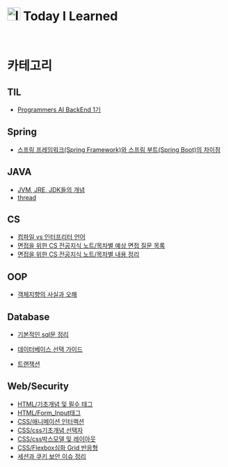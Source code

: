 # <img src="https://github.com/user-attachments/assets/d68db4a8-753d-4c4b-b25c-9a45b4494611" alt="Image" width="30" /> Today I Learned

<br>

# 카테고리

## TIL

- [Programmers AI BackEnd 1기](https://github.com/jungmyung16/MyTIL/issues)

## Spring

- [스프링 프레임워크(Spring Framework)와 스프링 부트(Spring Boot)의 차이점](<https://github.com/jungmyung16/TIL/blob/main/Spring/%EC%8A%A4%ED%94%84%EB%A7%81%20%ED%94%84%EB%A0%88%EC%9E%84%EC%9B%8C%ED%81%AC(Spring%20Framework)%EC%99%80%20%EC%8A%A4%ED%94%84%EB%A7%81%20%EB%B6%80%ED%8A%B8(Spring%20Boot)%EC%9D%98%20%EC%B0%A8%EC%9D%B4%EC%A0%90.md>)

## JAVA

- [JVM, JRE, JDK들의 개념](https://github.com/jungmyung16/TIL/blob/main/JAVA/JVM%2C%20JRE%2C%20JDK%EB%93%A4%EC%9D%98%20%EA%B0%9C%EB%85%90.md)
- [thread](https://github.com/jungmyung16/TIL/blob/main/JAVA/thread.md)

## CS

- [컴파일 vs 인터프리터 언어](https://github.com/jungmyung16/TIL/blob/main/CS/%EC%BB%B4%ED%8C%8C%EC%9D%BC%20vs%20%EC%9D%B8%ED%84%B0%ED%94%84%EB%A6%AC%ED%84%B0%20%EC%96%B8%EC%96%B4.md)
- [면접을 위한 CS 전공지식 노트/목차별 예상 면접 질문 목록](https://github.com/jungmyung16/TIL/blob/main/CS/%EB%A9%B4%EC%A0%91%EC%9D%84%20%EC%9C%84%ED%95%9C%20cs%20%EC%A0%84%EA%B3%B5%EC%A7%80%EC%8B%9D%20%EB%85%B8%ED%8A%B8/%EB%AA%A9%EC%B0%A8%EB%B3%84%20%EC%98%88%EC%83%81%20%EC%A7%88%EB%AC%B8%20%EB%AA%A9%EB%A1%9D.md)
- [면접을 위한 CS 전공지식 노트/목차별 내용 정리](https://github.com/jungmyung16/TIL/blob/main/CS/%EB%A9%B4%EC%A0%91%EC%9D%84%20%EC%9C%84%ED%95%9C%20cs%20%EC%A0%84%EA%B3%B5%EC%A7%80%EC%8B%9D%20%EB%85%B8%ED%8A%B8/%EB%AA%A9%EC%B0%A8%EB%B3%84%20%EB%82%B4%EC%9A%A9%20%EC%A0%95%EB%A6%AC.md)

## OOP

- [객체지향의 사실과 오해](https://github.com/jungmyung16/TIL/blob/main/OOP/%EA%B0%9D%EC%B2%B4%EC%A7%80%ED%96%A5%EC%9D%98%20%EC%82%AC%EC%8B%A4%EA%B3%BC%20%EC%98%A4%ED%95%B4.md)

## Database

- [기본적인 sql문 정리](https://github.com/jungmyung16/TIL/blob/main/Database/%EA%B8%B0%EB%B3%B8%EC%A0%81%EC%9D%B8%20sql%EB%AC%B8%20%EC%A0%95%EB%A6%AC.md)

- [데이터베이스 선택 가이드](https://github.com/jungmyung16/TIL/blob/main/Database/%EB%8D%B0%EC%9D%B4%ED%84%B0%EB%B2%A0%EC%9D%B4%EC%8A%A4%20%EC%84%A0%ED%83%9D%20%EA%B0%80%EC%9D%B4%EB%93%9C.md)

- [트랜잭션](<https://github.com/jungmyung16/TIL/blob/main/Database/%ED%8A%B8%EB%9E%9C%EC%9E%AD%EC%85%98(transaction).md>)

## Web/Security

- [HTML/기초개념 및 필수 태그](https://github.com/jungmyung16/TIL/blob/main/Web/HTML/%EA%B8%B0%EC%B4%88%EA%B0%9C%EB%85%90_%ED%95%84%EC%88%98%ED%83%9C%EA%B7%B8.md)
- [HTML/Form_Input태그](https://github.com/jungmyung16/TIL/blob/main/Web/HTML/Form_Input%ED%83%9C%EA%B7%B8.md)
- [CSS/애니메이션 인터랙션](https://github.com/jungmyung16/TIL/blob/main/Web/CSS/%EC%95%A0%EB%8B%88%EB%A9%94%EC%9D%B4%EC%85%98_%EC%9D%B8%ED%84%B0%EB%9E%99%EC%85%98.md)
- [CSS/css기초개념 선택자](https://github.com/jungmyung16/TIL/blob/main/Web/CSS/css%EA%B8%B0%EC%B4%88%EA%B0%9C%EB%85%90_%EC%84%A0%ED%83%9D%EC%9E%90.md)
- [CSS/css박스모델 및 레이아웃](https://github.com/jungmyung16/TIL/blob/main/Web/CSS/css%EB%B0%95%EC%8A%A4%EB%AA%A8%EB%8D%B8%26%EB%A0%88%EC%9D%B4%EC%95%84%EC%9B%83.md)
- [CSS/Flexbox심화 Grid 반응형](https://github.com/jungmyung16/TIL/blob/main/Web/CSS/Flexbox%EC%8B%AC%ED%99%94_Grid_%EB%B0%98%EC%9D%91%ED%98%95.md)
- [세션과 쿠키 보안 이슈 정리](https://github.com/jungmyung16/TIL/blob/main/Web/Security/Session%26Cookie.md)
